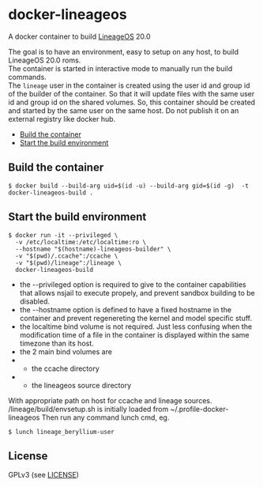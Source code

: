 # docker-lineageos

A docker container to build [LineageOS](https://lineageos.org/) 20.0

The goal is to have an environment, easy to setup on any host, to build LineageOS 20.0 roms.  
The container is started in interactive mode to manually run the build commands.  
The `lineage` user in the container is created using the user id and group id of the builder of the container. So that it will update files with the same user id and group id on the shared volumes.
So, this container should be created and started by the same user on the same host. Do not publish it on an external registry like docker hub.

<!-- MDTOC maxdepth:6 firsth1:0 numbering:0 flatten:0 bullets:1 updateOnSave:1 -->

- [Build the container](#build-the-container)
- [Start the build environment](#start-the-build-environment)

<!-- /MDTOC -->

## Build the container

```shell
$ docker build --build-arg uid=$(id -u) --build-arg gid=$(id -g)  -t docker-lineageos-build .
```

## Start the build environment

```shell
$ docker run -it --privileged \
  -v /etc/localtime:/etc/localtime:ro \
  --hostname "$(hostname)-lineageos-builder" \
  -v "$(pwd)/.ccache":/ccache \
  -v "$(pwd)/lineage":/lineage \
  docker-lineageos-build
```

* the --privileged option is required to give to the container capabilities that allows nsjail to execute propely, and prevent sandbox building to be disabled. 
* the --hostname option is defined to have a fixed hostname in the container and prevent regenereting the kernel and model specific stuff.
* the localtime bind volume is not required. Just less confusing when the modification time of a file in the container is displayed within the same timezone than its host.
* the 2 main bind volumes are
* * the ccache directory
* * the lineageos source directory

With appropriate path on host for ccache and lineage sources.  
/lineage/build/envsetup.sh is initially loaded from ~/.profile-docker-lineageos
Then run any command   lunch cmd, eg.
```shell
$ lunch lineage_beryllium-user
```

## License
GPLv3 (see [LICENSE](LICENSE))
